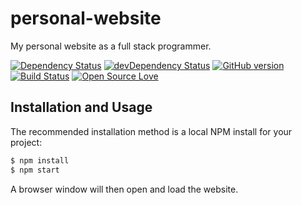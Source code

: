 # personal-website

My personal website as a full stack programmer.

[![Dependency Status](https://david-dm.org/stevenh77/personal-website.svg)](https://david-dm.org/stevenh77/personal-website)
[![devDependency Status](https://david-dm.org/stevenh77/personal-website/dev-status.svg)](https://david-dm.org/stevenh77/personal-website#info=devDependencies)
[![GitHub version](https://badge.fury.io/gh/stevenh77%2Fpersonal-website.svg)](https://badge.fury.io/gh/stevenh77%2Fpersonal-website)
[![Build Status](https://travis-ci.org/stevenh77/personal-website.svg?branch=master)](https://travis-ci.org/stevenh77/personal-website)
[![Open Source Love](https://badges.frapsoft.com/os/mit/mit.svg?v=102)](https://github.com/ellerbrock/open-source-badge/)

## Installation and Usage

The recommended installation method is a local NPM install for your project:

```bash
$ npm install
$ npm start
```

A browser window will then open and load the website.